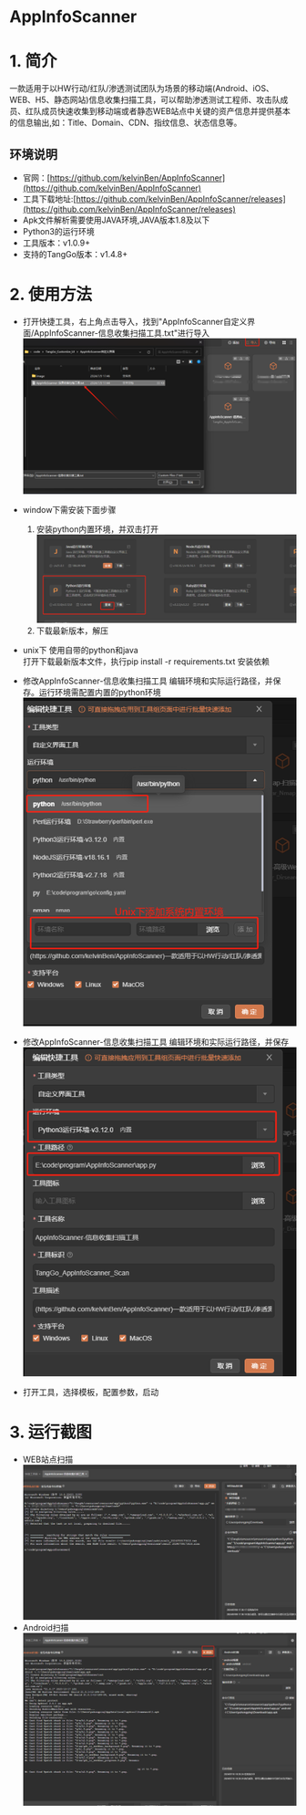 # AppInfoScanner

# 1. 简介
一款适用于以HW行动/红队/渗透测试团队为场景的移动端(Android、iOS、WEB、H5、静态网站)信息收集扫描工具，可以帮助渗透测试工程师、攻击队成员、红队成员快速收集到移动端或者静态WEB站点中关键的资产信息并提供基本的信息输出,如：Title、Domain、CDN、指纹信息、状态信息等。
## 环境说明
- 官网：[https://github.com/kelvinBen/AppInfoScanner](https://github.com/kelvinBen/AppInfoScanner)
- 工具下载地址:[https://github.com/kelvinBen/AppInfoScanner/releases](https://github.com/kelvinBen/AppInfoScanner/releases)
- Apk文件解析需要使用JAVA环境,JAVA版本1.8及以下
- Python3的运行环境
- 工具版本：v1.0.9+
- 支持的TangGo版本：v1.4.8+
# 2. 使用方法
- 打开快捷工具，右上角点击导入，找到"AppInfoScanner自定义界面/AppInfoScanner-信息收集扫描工具.txt"进行导入  
  ![import.png](image/import.png)
- window下需安装下面步骤   
  1. 安装python内置环境，并双击打开   
    ![python.png](image/python1.png)
  2. 下载最新版本，解压
- unix下 使用自带的python和java   
   打开下载最新版本文件，执行pip install -r requirements.txt 安装依赖   
- 修改AppInfoScanner-信息收集扫描工具 编辑环境和实际运行路径，并保存。运行环境需配置内置的python环境   
     ![img3.png](image/img3.png)

- 修改AppInfoScanner-信息收集扫描工具 编辑环境和实际运行路径，并保存      
 ![update.png](image/update.png)
- 打开工具，选择模板，配置参数，启动   
   
# 3. 运行截图

-  WEB站点扫描
  ![img1.png](image/img1.png)
-  Android扫描
  ![img2.png](image/img2.png)
